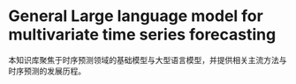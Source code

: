 # General Large language model for multivariate time series forecasting

本知识库聚焦于时序预测领域的基础模型与大型语言模型，并提供相关主流方法与时序预测的发展历程。
